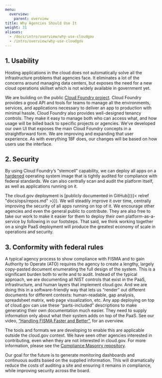 ```yaml
---
menu:
  overview:
    parent: overview
title: Why Agencies Should Use It
weight: 31
aliases:
  - /docs/intro/overview/why-use-cloudgov
  - /intro/overview/why-use-cloudgov
---
```


## 1. Usability

Hosting applications in the cloud does not automatically solve all the infrastructure problems that agencies face. It eliminates a lot of the concerns around managing data centers, but exposes the need for a new cloud operations skillset which is not widely available in government yet.

We are building on the public [Cloud Foundry project](http://www.cloudfoundry.org/). Cloud Foundry provides a good API and tools for teams to manage all the environments, services, and applications necessary to deliver an app to production with minimal hassle. Cloud Foundry also provides well-designed tenancy controls. They make it easy to manage both who can access what, and how usage will be billed back to specific projects or agencies. We’ve developed our own UI that exposes the main Cloud Foundry concepts in a straightforward form. We are improving and expanding that user experience. As with everything 18F does, our changes will be based on how users use the interface.

## 2. Security

By using Cloud Foundry’s “stemcell” capability, we can deploy all apps on a [hardened](https://github.com/18F/cg-harden-boshrelease) operating system image that is tightly audited for compliance with federal standards. We can also centrally scan and audit the platform itself, as well as applications running on it.

The cloud.gov deployment is [publicly documented in GitHub]({{< relref "docs/ops/repos.md" >}}). We will steadily improve it over time, centrally improving the security of all apps running on top of it. We encourage other agencies and even the general public to contribute. They are also free to take our work to make it easier for them to deploy their own platform-as-a-service by following in our footsteps. That said, we think working together on a single PaaS deployment will produce the greatest economy of scale in operations and security.


## 3. Conformity with federal rules
A typical agency process to show compliance with FISMA and to gain Authority to Operate (ATO) requires the agency to create a lengthy, largely copy-pasted document enumerating the full design of the system. This is a significant burden both to write and to audit. Instead of the typical approach, we are documenting all NIST controls that exist in the PaaS, infrastructure, and human layers that implement cloud.gov. And we are doing this in a software-friendly way that lets us “render” out different documents for different contexts: human-readable, gap analysis, spreadsheet matrix, web page visualization, etc. Any app deploying on top of cloud.gov can use these “parts-included” descriptions to make generating their own documentation much easier. They need to supply information only about what their system adds on top of the PaaS. See our video, [“Handling FISMA Faster and Better”](https://www.youtube.com/watch?v=T1S52B1-NT4), for an overview.

The tools and formats we are developing to enable this are applicable outside the cloud.gov context. We have seen other agencies interested in contributing, even when they are not interested in cloud.gov. For more information, please see the [Compliance Masonry repository](https://github.com/opencontrol/compliance-masonry).

Our goal for the future is to generate monitoring dashboards and continuous audits based on the supplied information. This will dramatically reduce the costs of auditing a site and ensuring it remains in compliance, while improving security across the board.
